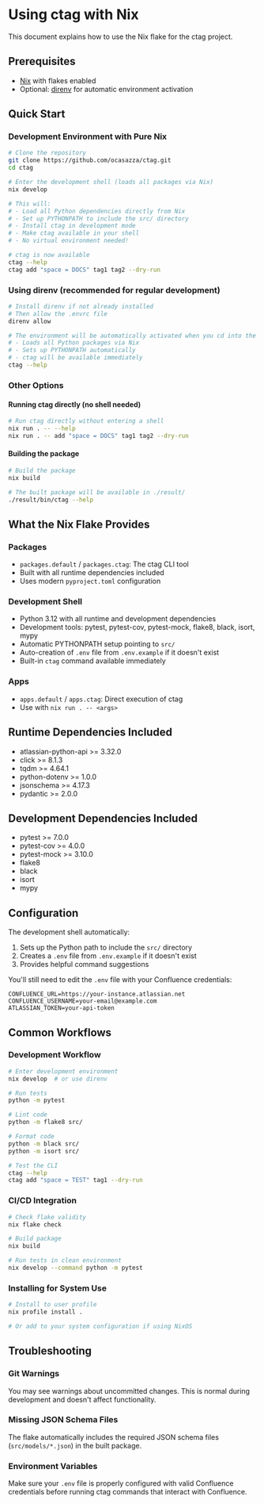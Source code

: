 # Using ctag with Nix

This document explains how to use the Nix flake for the ctag project.

## Prerequisites

- [Nix](https://nixos.org/download.html) with flakes enabled
- Optional: [direnv](https://direnv.net/) for automatic environment activation

## Quick Start

### Development Environment with Pure Nix

```bash
# Clone the repository
git clone https://github.com/ocasazza/ctag.git
cd ctag

# Enter the development shell (loads all packages via Nix)
nix develop

# This will:
# - Load all Python dependencies directly from Nix
# - Set up PYTHONPATH to include the src/ directory
# - Install ctag in development mode
# - Make ctag available in your shell
# - No virtual environment needed!

# ctag is now available
ctag --help
ctag add "space = DOCS" tag1 tag2 --dry-run
```

### Using direnv (recommended for regular development)

```bash
# Install direnv if not already installed
# Then allow the .envrc file
direnv allow

# The environment will be automatically activated when you cd into the directory
# - Loads all Python packages via Nix
# - Sets up PYTHONPATH automatically
# - ctag will be available immediately
ctag --help
```

### Other Options

#### Running ctag directly (no shell needed)

```bash
# Run ctag directly without entering a shell
nix run . -- --help
nix run . -- add "space = DOCS" tag1 tag2 --dry-run
```

#### Building the package

```bash
# Build the package
nix build

# The built package will be available in ./result/
./result/bin/ctag --help
```

## What the Nix Flake Provides

### Packages
- `packages.default` / `packages.ctag`: The ctag CLI tool
- Built with all runtime dependencies included
- Uses modern `pyproject.toml` configuration

### Development Shell
- Python 3.12 with all runtime and development dependencies
- Development tools: pytest, pytest-cov, pytest-mock, flake8, black, isort, mypy
- Automatic PYTHONPATH setup pointing to `src/`
- Auto-creation of `.env` file from `.env.example` if it doesn't exist
- Built-in `ctag` command available immediately

### Apps
- `apps.default` / `apps.ctag`: Direct execution of ctag
- Use with `nix run . -- <args>`

## Runtime Dependencies Included

- atlassian-python-api >= 3.32.0
- click >= 8.1.3
- tqdm >= 4.64.1
- python-dotenv >= 1.0.0
- jsonschema >= 4.17.3
- pydantic >= 2.0.0

## Development Dependencies Included

- pytest >= 7.0.0
- pytest-cov >= 4.0.0
- pytest-mock >= 3.10.0
- flake8
- black
- isort
- mypy

## Configuration

The development shell automatically:
1. Sets up the Python path to include the `src/` directory
2. Creates a `.env` file from `.env.example` if it doesn't exist
3. Provides helpful command suggestions

You'll still need to edit the `.env` file with your Confluence credentials:

```
CONFLUENCE_URL=https://your-instance.atlassian.net
CONFLUENCE_USERNAME=your-email@example.com
ATLASSIAN_TOKEN=your-api-token
```

## Common Workflows

### Development Workflow

```bash
# Enter development environment
nix develop  # or use direnv

# Run tests
python -m pytest

# Lint code
python -m flake8 src/

# Format code
python -m black src/
python -m isort src/

# Test the CLI
ctag --help
ctag add "space = TEST" tag1 --dry-run
```

### CI/CD Integration

```bash
# Check flake validity
nix flake check

# Build package
nix build

# Run tests in clean environment
nix develop --command python -m pytest
```

### Installing for System Use

```bash
# Install to user profile
nix profile install .

# Or add to your system configuration if using NixOS
```

## Troubleshooting

### Git Warnings
You may see warnings about uncommitted changes. This is normal during development and doesn't affect functionality.

### Missing JSON Schema Files
The flake automatically includes the required JSON schema files (`src/models/*.json`) in the built package.

### Environment Variables
Make sure your `.env` file is properly configured with valid Confluence credentials before running ctag commands that interact with Confluence.
